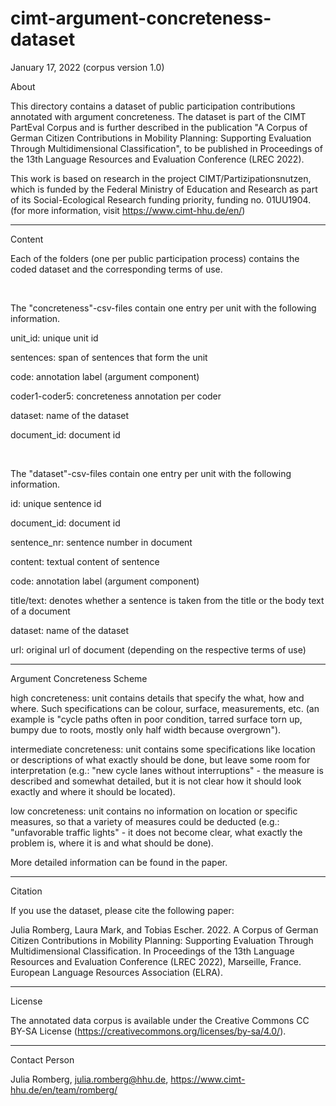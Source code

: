 # cimt-argument-concreteness-dataset

January 17, 2022 (corpus version 1.0)

About

This directory contains a dataset of public participation contributions annotated with argument concreteness. The dataset is part of the CIMT PartEval Corpus and is further described in the publication "A Corpus of German Citizen Contributions in Mobility Planning: Supporting Evaluation Through Multidimensional Classification", to be published in Proceedings of the 13th Language Resources and Evaluation Conference (LREC 2022).

This work is based on research in the project CIMT/Partizipationsnutzen, which is funded by the Federal Ministry of Education and Research as part of its Social-Ecological Research funding priority, funding no. 01UU1904. (for more information, visit https://www.cimt-hhu.de/en/)

----------

Content

Each of the folders (one per public participation process) contains the coded dataset and the corresponding terms of use.

<br>

The "concreteness"-csv-files contain one entry per unit with the following information.

unit_id: unique unit id

sentences: span of sentences that form the unit

code: annotation label (argument component)

coder1-coder5: concreteness annotation per coder

dataset: name of the dataset

document_id: document id

<br>

The "dataset"-csv-files contain one entry per unit with the following information.

id: unique sentence id

document_id: document id

sentence_nr: sentence number in document

content: textual content of sentence

code: annotation label (argument component)

title/text: denotes whether a sentence is taken from the title or the body text of a document

dataset: name of the dataset

url: original url of document (depending on the respective terms of use)

----------

Argument Concreteness Scheme

high concreteness: unit contains details that specify the what, how and where. Such specifications can be colour, surface, measurements, etc. (an example is "cycle paths often in poor condition, tarred surface torn up, bumpy due to roots, mostly only half width because overgrown").

intermediate concreteness: unit contains some specifications like location or descriptions of what exactly should be done, but leave some room for interpretation (e.g.: "new cycle lanes without interruptions" - the measure is described and somewhat detailed, but it is not clear how it should look exactly and where it should be located).

low concreteness: unit contains no information on location or specific measures, so that a variety of measures could be deducted (e.g.: "unfavorable traffic lights" - it does not become clear, what exactly the problem is, where it is and what should be done).

More detailed information can be found in the paper.

----------

Citation

If you use the dataset, please cite the following paper:

Julia Romberg, Laura Mark, and Tobias Escher. 2022. A Corpus of German Citizen Contributions in Mobility Planning: Supporting Evaluation Through Multidimensional Classification. In Proceedings of the 13th Language Resources and Evaluation Conference (LREC 2022), Marseille, France. European Language Resources Association (ELRA).

----------

License

The annotated data corpus is available under the Creative Commons CC BY-SA License (https://creativecommons.org/licenses/by-sa/4.0/).

----------

Contact Person

Julia Romberg, julia.romberg@hhu.de, https://www.cimt-hhu.de/en/team/romberg/

